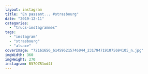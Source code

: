```yaml
---
layout: instagram
title: "En passant... #strasbourg"
date: "2019-12-11"
categories: 
  - "trucs-instagrammes"
tags: 
  - "instagram"
  - "strasbourg"
  - "alsace"
coverImage: "72161656_614596215746044_2317947191075694105_n.jpg"
imgWidth: 360
imgHeight: 270
instagram: B57OZR1od4f
---
```

